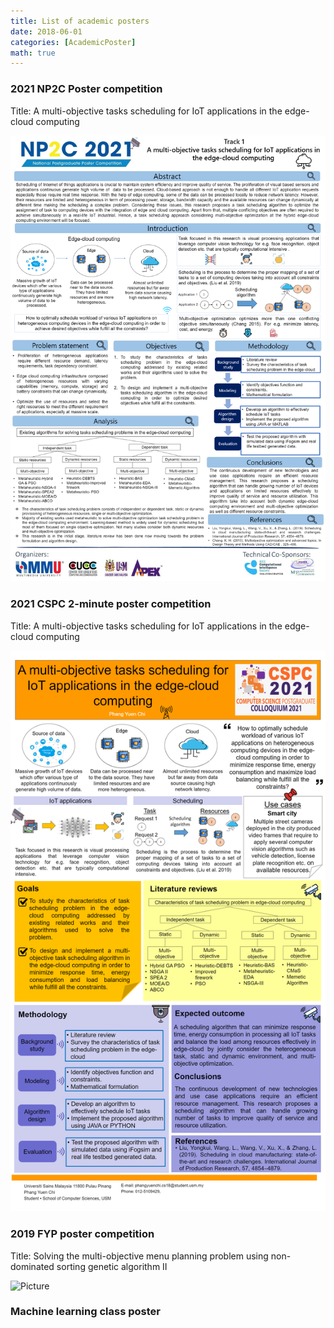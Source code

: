 ```yaml
---
title: List of academic posters
date: 2018-06-01
categories: [AcademicPoster]
math: true
---
```



### 2021 NP2C Poster competition

Title: A multi-objective tasks scheduling for IoT applications in the edge-cloud computing

![Picture](/assets/poster/NP2C.png)


### 2021 CSPC 2-minute poster competition

Title: A multi-objective tasks scheduling for IoT applications in the edge-cloud computing

![Picture](/assets/poster/CSPC.png)

### 2019 FYP poster competition

Title: Solving the multi-objective menu planning problem using non-dominated sorting genetic algorithm II

![Picture](/assets/poster/FYP.png)

### Machine learning class poster

